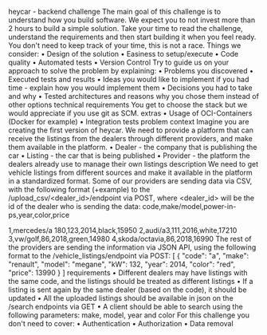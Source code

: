 heycar - backend challenge 
The main goal of this challenge is to understand how you build software. We expect you to not invest more than 2 hours to build a simple solution. Take your time to read the challenge, understand the requirements and then start building it when you feel ready. You don't need to keep track of your time, this is not a race. 
Things we consider: 
• Design of the solution 
• Easiness to setup/execute 
• Code quality 
• Automated tests 
• Version Control 
Try to guide us on your approach to solve the problem by explaining: 
• Problems you discovered 
• Executed tests and results 
• Ideas you would like to implement if you had time - explain how you would implement them 
• Decisions you had to take and why 
• Tested architectures and reasons why you chose them instead of other options 
technical requirements 
You get to choose the stack but we would appreciate if you use git as SCM. 
extras 
• Usage of OCI-Containers (Docker for example) 
• Integration tests 
problem 
context 
Imagine you are creating the first version of heycar. We need to provide a platform that can receive the listings from the dealers through different providers, and make them available in the platform. 
• Dealer - the company that is publishing the car 
• Listing - the car that is being published 
• Provider - the platform the dealers already use to manage their own listings 
description 
We need to get vehicle listings from different sources and make it available in the platform in a standardized format. Some of our providers are sending data via CSV, with the following format (+example) to the /upload_csv/<dealer_id>/endpoint via POST, where <dealer_id> will be the id of the dealer who is sending the data: 
code,make/model,power-in-ps,year,color,price 

1,mercedes/a 180,123,2014,black,15950 
2,audi/a3,111,2016,white,17210 
3,vw/golf,86,2018,green,14980 
4,skoda/octavia,86,2018,16990 
The rest of the providers are sending the information via JSON API, using the following format to the /vehicle_listings/endpoint via POST: 
[ 
{ 
"code": "a", "make": "renault", "model": "megane", "kW": 132, "year": 2014, "color": "red", "price": 13990 } ] requirements 
• Different dealers may have listings with the same code, and the listings should be treated as different listings 
• If a listing is sent again by the same dealer (based on the code), it should be updated 
• All the uploaded listings should be available in json on the /search endpoints via GET 
• A client should be able to search using the following parameters: make, model, year and color 
For this challenge you don't need to cover: 
• Authentication 
• Authorization 
• Data removal 